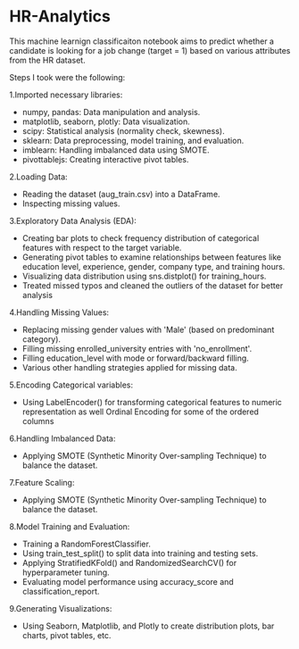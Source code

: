 # HR-Analytics
This machine learnign classificaiton notebook aims to predict whether a candidate is looking for a job change (target = 1) based on various attributes from the HR dataset.

Steps I took were the following:

1.Imported necessary libraries: 
-  numpy, pandas: Data manipulation and analysis.
-  matplotlib, seaborn, plotly: Data visualization.
-  scipy: Statistical analysis (normality check, skewness).
-  sklearn: Data preprocessing, model training, and evaluation.
-  imblearn: Handling imbalanced data using SMOTE.
-  pivottablejs: Creating interactive pivot tables.

2.Loading Data:
- Reading the dataset (aug_train.csv) into a DataFrame.
- Inspecting missing values.

3.Exploratory Data Analysis (EDA):
- Creating bar plots to check frequency distribution of categorical features with respect to the target variable.
- Generating pivot tables to examine relationships between features like education level, experience, gender, company type, and training hours.
- Visualizing data distribution using sns.distplot() for training_hours.
- Treated missed typos and cleaned the outliers of the dataset for better analysis

4.Handling Missing Values:
- Replacing missing gender values with 'Male' (based on predominant category).
- Filling missing enrolled_university entries with 'no_enrollment'.
- Filling education_level with mode or forward/backward filling.
- Various other handling strategies applied for missing data.

5.Encoding Categorical variables:
- Using LabelEncoder() for transforming categorical features to numeric representation as well Ordinal Encoding for some of the ordered columns

6.Handling Imbalanced Data:
- Applying SMOTE (Synthetic Minority Over-sampling Technique) to balance the dataset.

7.Feature Scaling:
- Applying SMOTE (Synthetic Minority Over-sampling Technique) to balance the dataset.

8.Model Training and Evaluation:
- Training a RandomForestClassifier.
- Using train_test_split() to split data into training and testing sets.
- Applying StratifiedKFold() and RandomizedSearchCV() for hyperparameter tuning.
- Evaluating model performance using accuracy_score and classification_report.

9.Generating Visualizations:
- Using Seaborn, Matplotlib, and Plotly to create distribution plots, bar charts, pivot tables, etc.



